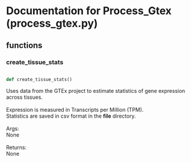# Documentation for Process_Gtex (process_gtex.py)

## functions

### create\_tissue\_stats
```py

def create_tissue_stats()

```



Uses data from the GTEx project to estimate statistics of gene expression<br />across tissues.<br /><br />Expression is measured in Transcripts per Million (TPM).<br />Statistics are saved in csv format in the __file__ directory.<br /><br />Args:<br />	None<br /><br />Returns:<br />	None

